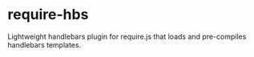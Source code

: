 # require-hbs

Lightweight handlebars plugin for require.js that loads and pre-compiles handlebars templates.
